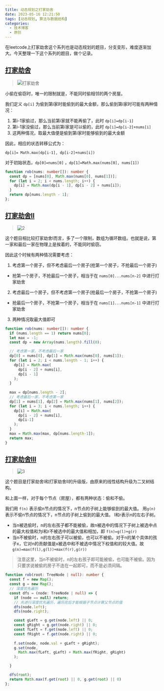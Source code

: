 ```yaml
---
title: 动态规划之打家劫舍
date: 2023-05-16 12:21:50
tags: [动态规划, 算法与数据结构]
categories:
  - 技术博客
  - 原创
---
```


在leetcode上打家劫舍这个系列也是动态规划的题目，分支变形，难度逐渐加大。今天整理一下这个系列的题目，做个记录。

<!--more-->

## [打家劫舍](https://leetcode.cn/problems/house-robber/description/)
> ![打家劫舍](https://img.coolcao.site/file/6e55d4a3221475adaf8b1.png)

小偷在偷窃时，唯一的限制就是，不能同时偷相邻的两个房屋。

我们定义 `dp[i]` 为偷到第i家时能偷到的最大金额，那么偷到第i家时可能有两种情况：
1. 第i-1家偷过，那么当前第i家就不能再偷了，此时 `dp[i]=dp[i-1]`
2. 第i-1家没偷过，那么当前第i家是可以偷的，此时 `dp[i]=dp[i-2]+nums[i]`
3. 这两种情况，取最大值便是偷到第i家时能够偷到的最大金额

因此，相应的状态转移公式为：

```
dp[i]= Math.max(dp[i-1], dp[i-2]+nums[i])
```

对于初始状态，`dp[0]=nums[0]` ，`dp[1]=Math.max(nums[0], nums[1])`


```ts
function rob(nums: number[]): number {
  const dp = [nums[0], Math.max(nums[0], nums[1])];
  for (let i = 2; i < nums.length; i++) {
    dp[i] = Math.max(dp[i - 1], dp[i - 2] + nums[i]);
  }
  return dp[nums.length - 1];
};
```


## [打家劫舍II](https://leetcode.cn/problems/house-robber-ii/description/)
> ![2](https://img.coolcao.site/file/6ad4dd0bba2e4eb39f389.png)

这个题目相比较打家劫舍I而言，多了一个限制，数组为循环数组。也就是说，第一家和最后一家在物理上是挨着的，不能同时偷窃。

因此这个时候有两种情况需要考虑：
1. 考虑第一个房子，但不考虑最后一个房子(抢第一个房子，不抢最后一个房子)
  - 抢第一个房子，不抢最后一个房子，相当于在 `nums[0]...nums[n-2]` 中进行打家劫舍
2. 考虑最后一个房子，但不考虑第一个房子(抢最后一个房子，不抢第一个房子)
  - 抢最后一个房子，不抢第一个房子，相当于在 `nums[1]...nums[n-1]` 中进行打家劫舍
3. 两种情况取最大值即可

```ts
function rob(nums: number[]): number {
  if (nums.length == 1) return nums[0];
  let max = -1;
  const dp = new Array(nums.length).fill(0);

  // 考虑第一家，不考虑最后一家
  dp[0] = nums[0], dp[1] = Math.max(nums[0], nums[1]);
  for (let i = 2; i < nums.length - 1; i++) {
    dp[i] = Math.max(
      dp[i - 2] + nums[i],
      dp[i - 1]
    );
  }
  
  max = dp[nums.length - 2];
  // 考虑最后一家，不考虑第一家
  dp[1] = nums[1], dp[2] = Math.max(nums[1], nums[2]);
  for (let i = 3; i < nums.length; i++) {
    dp[i] = Math.max(
      dp[i - 2] + nums[i],
      dp[i-1]
    );
  }
  max = Math.max(max, dp[nums.length-1]);
  return max;
}
```

## [打家劫舍III](https://leetcode.cn/problems/house-robber-iii/description/)
> ![3](https://img.coolcao.site/file/21e715603d55f6edac7af.png)


这个题目是打家劫舍I和打家劫舍II的升级版，由原来的线性结构升级为二叉树结构。

和上面一样，对于每个节点（房屋），都有两种状态：偷和不偷。

我们用 `f(n)` 表示偷n节点的情况下，n节点的子树上能够偷到的最大值。
用`g(n)`表示不偷n节点的情况下，n节点的子树上偷到的最大值。
l和r表示n的左右子树。

- 当n被选偷时，n的左右孩子都不能被偷，故n被选中的情况下子树上被选中点的最大权值和为l和r不被选中的最大值和相加，即 `f(n)=g(l)+g(r)`
- 当n不被偷时，n的左右孩子可以被偷，也可以不被偷。对于n的某个具体的孩子x，它对n的贡献值是x被选中和不被选中情况下权值和的较大值。故 `g(n)=max(f(l),g(l))+max(f(r),g(r))`
> 注意这里，当n不被偷时，n的左右孩子即可能被偷，也可能不被偷。因为只要求说被偷的房子不连在一起即可，而不是必须间隔。


```ts
function rob(root: TreeNode | null): number {
  const f = new Map();
  const g = new Map();
  // 深度优先遍历
  const dfs = (node: TreeNode | null) => {
    if (node == null) return;
    // 先进行深度优先遍历，遍历完后才能根据子节点计算父节点的值
    dfs(node.left);
    dfs(node.right);

    const gLeft = g.get(node.left) || 0;
    const gRight = g.get(node.right) || 0;
    const fLeft = f.get(node.left) || 0;
    const fRight = f.get(node.right) || 0;
    
    f.set(node, node.val + gLeft + gRight);
    g.set(node,
      Math.max(fLeft, gLeft) + Math.max(fRight, gRight)
    );

  }

  dfs(root);
  return Math.max(f.get(root) || 0, g.get(root) || 0)
};
```
